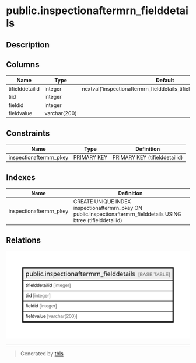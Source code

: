 # public.inspectionaftermrn_fielddetails

## Description

## Columns

| Name | Type | Default | Nullable | Children | Parents | Comment |
| ---- | ---- | ------- | -------- | -------- | ------- | ------- |
| tifielddetailid | integer | nextval('inspectionaftermrn_fielddetails_tifielddetailid_seq'::regclass) | false |  |  |  |
| tiid | integer |  | true |  |  |  |
| fieldid | integer |  | true |  |  |  |
| fieldvalue | varchar(200) |  | true |  |  |  |

## Constraints

| Name | Type | Definition |
| ---- | ---- | ---------- |
| inspectionaftermrn_pkey | PRIMARY KEY | PRIMARY KEY (tifielddetailid) |

## Indexes

| Name | Definition |
| ---- | ---------- |
| inspectionaftermrn_pkey | CREATE UNIQUE INDEX inspectionaftermrn_pkey ON public.inspectionaftermrn_fielddetails USING btree (tifielddetailid) |

## Relations

![er](public.inspectionaftermrn_fielddetails.svg)

---

> Generated by [tbls](https://github.com/k1LoW/tbls)
